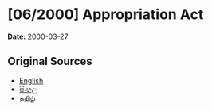 # [06/2000] Appropriation Act

**Date:** 2000-03-27

## Original Sources

- [English](https://documents.gov.lk/view/acts/2000/3/06-2000_E.pdf)
- [සිංහල](https://documents.gov.lk/view/acts/2000/3/06-2000_S.pdf)
- [தமிழ்](https://documents.gov.lk/view/acts/2000/3/06-2000_T.pdf)
